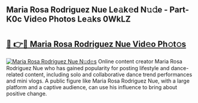 ## Maria Rosa Rodriguez Nue Le𝚊k𝚎d N𝚞𝚍e - Part-K0c Vid𝚎o Photos Le𝚊ks 0WkLZ

# <h2><a href="http://fb62ud1.evod.top/?m=Maria+Rosa+Rodriguez+Nue">🔗 👉🔴 Maria Rosa Rodriguez Nue Vid𝚎o Ph𝚘t𝚘s</a></h2>

[![Maria Rosa Rodriguez Nue N𝚞d𝚎s](https://i.imgur.com/8V9OHl7.gif)](http://fb62ud1.evod.top/?m=Maria+Rosa+Rodriguez+Nue)
Online content creator Maria Rosa Rodriguez Nue who has gained popularity for posting lifestyle and dance-related content, including solo and collaborative dance trend performances and mini vlogs. A public figure like Maria Rosa Rodriguez Nue, with a large platform and a captive audience, can use his influence to bring about positive change. 

